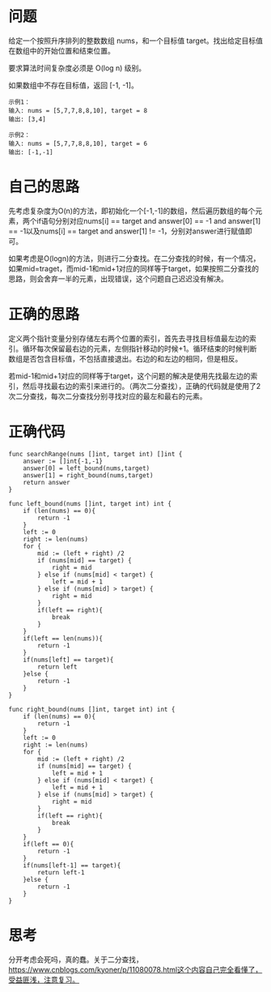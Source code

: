# 问题

给定一个按照升序排列的整数数组 nums，和一个目标值 target。找出给定目标值在数组中的开始位置和结束位置。

要求算法时间复杂度必须是 O(log n) 级别。

如果数组中不存在目标值，返回 [-1, -1]。

```
示例1：
输入: nums = [5,7,7,8,8,10], target = 8
输出: [3,4]

示例2：
输入: nums = [5,7,7,8,8,10], target = 6
输出: [-1,-1]
```

# 自己的思路

先考虑复杂度为O(n)的方法，即初始化一个[-1,-1]的数组，然后遍历数组的每个元素，两个if语句分别对应nums[i] == target and answer[0] == -1 and answer[1] == -1以及nums[i] == target and answer[1] != -1，分别对answer进行赋值即可。

如果考虑是O(logn)的方法，则进行二分查找。在二分查找的时候，有一个情况，如果mid=traget，而mid-1和mid+1对应的同样等于target，如果按照二分查找的思路，则会舍弃一半的元素，出现错误，这个问题自己迟迟没有解决。

# 正确的思路

定义两个指针变量分别存储左右两个位置的索引，首先去寻找目标值最左边的索引。循环每次保留最右边的元素，左侧指针移动的时候+1。循环结束的时候判断数组是否包含目标值，不包括直接退出。右边的和左边的相同，但是相反。

若mid-1和mid+1对应的同样等于target，这个问题的解决是使用先找最左边的索引，然后寻找最右边的索引来进行的。（两次二分查找），正确的代码就是使用了2次二分查找，每次二分查找分别寻找对应的最左和最右的元素。

# 正确代码

```
func searchRange(nums []int, target int) []int {
    answer := []int{-1,-1}
    answer[0] = left_bound(nums,target)
    answer[1] = right_bound(nums,target)
    return answer
}

func left_bound(nums []int, target int) int {
    if (len(nums) == 0){
        return -1
    } 
    left := 0
    right := len(nums)
    for { 
        mid := (left + right) /2 
        if (nums[mid] == target) {
            right = mid
        } else if (nums[mid] < target) {
            left = mid + 1
        } else if (nums[mid] > target) {
            right = mid
        }
        if(left == right){
            break
        }
    }
    if(left == len(nums)){
        return -1
    }
    if(nums[left] == target){
        return left
    }else {
        return -1
    }
}

func right_bound(nums []int, target int) int {
    if (len(nums) == 0){
        return -1
    } 
    left := 0
    right := len(nums)
    for { 
        mid := (left + right) /2
        if (nums[mid] == target) {
            left = mid + 1
        } else if (nums[mid] < target) {
            left = mid + 1
        } else if (nums[mid] > target) {
            right = mid
        }
        if(left == right){
            break
        }
    }
    if(left == 0){
        return -1
    }
    if(nums[left-1] == target){
        return left-1
    }else {
        return -1
    }
}
```



# 思考

分开考虑会死吗，真的蠢。关于二分查找，https://www.cnblogs.com/kyoner/p/11080078.html这个内容自己完全看懂了，受益匪浅，注意复习。